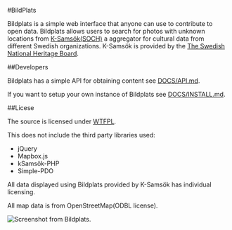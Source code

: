#BildPlats

Bildplats is a simple web interface that anyone can use to contribute to open data. Bildplats allows users to search for photos with unknown locations from [K-Samsök(SOCH)](http://www.ksamsok.se/in-english/) a aggregator for cultural data from different Swedish organizations. K-Samsök is provided by the [The Swedish National Heritage Board](http://www.raa.se/om-riksantikvarieambetet/in-english/).

##Developers

Bildplats has a simple API for obtaining content see [DOCS/API.md](https://github.com/Abbe98/bildplats/blob/master/DOCS/API.md).

If you want to setup your own instance of Bildplats see [DOCS/INSTALL.md](https://github.com/Abbe98/bildplats/blob/master/DOCS/INSTALL.md).

##Licese

The source is licensed under [WTFPL](http://www.wtfpl.net/).

This does not include the third party libraries used:

 - jQuery
 - Mapbox.js
 - kSamsök-PHP
 - Simple-PDO

All data displayed using Bildplats provided by K-Samsök has individual licensing.

All map data is from OpenStreetMap(ODBL license).

![Screenshot from Bildplats.](http://abbe98.github.io/assets/bildplats.png)